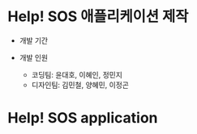 # Help! SOS 애플리케이션 제작


* 개발 기간


* 개발 인원
  - 코딩팀: 윤대호, 이혜인, 정민지
  - 디자인팀: 김민철, 양혜민, 이정곤

# Help! SOS application


